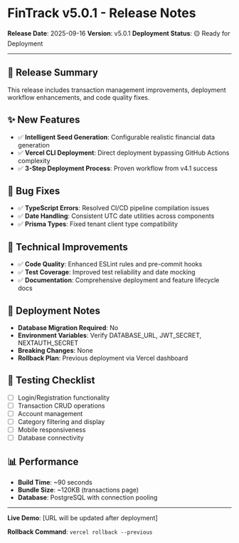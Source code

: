 # FinTrack v5.0.1 - Release Notes

**Release Date**: 2025-09-16
**Version**: v5.0.1
**Deployment Status**: 🟡 Ready for Deployment

---

## 🎯 **Release Summary**

This release includes transaction management improvements, deployment workflow enhancements, and code quality fixes.

## ✨ **New Features**

- ✅ **Intelligent Seed Generation**: Configurable realistic financial data generation
- ✅ **Vercel CLI Deployment**: Direct deployment bypassing GitHub Actions complexity
- ✅ **3-Step Deployment Process**: Proven workflow from v4.1 success

## 🐛 **Bug Fixes**

- ✅ **TypeScript Errors**: Resolved CI/CD pipeline compilation issues
- ✅ **Date Handling**: Consistent UTC date utilities across components
- ✅ **Prisma Types**: Fixed tenant client type compatibility

## 🔧 **Technical Improvements**

- ✅ **Code Quality**: Enhanced ESLint rules and pre-commit hooks
- ✅ **Test Coverage**: Improved test reliability and date mocking
- ✅ **Documentation**: Comprehensive deployment and feature lifecycle docs

## 🚀 **Deployment Notes**

- **Database Migration Required**: No
- **Environment Variables**: Verify DATABASE_URL, JWT_SECRET, NEXTAUTH_SECRET
- **Breaking Changes**: None
- **Rollback Plan**: Previous deployment via Vercel dashboard

## 🧪 **Testing Checklist**

- [ ] Login/Registration functionality
- [ ] Transaction CRUD operations
- [ ] Account management
- [ ] Category filtering and display
- [ ] Mobile responsiveness
- [ ] Database connectivity

## 📊 **Performance**

- **Build Time**: ~90 seconds
- **Bundle Size**: ~120KB (transactions page)
- **Database**: PostgreSQL with connection pooling

---

**Live Demo**: [URL will be updated after deployment]

**Rollback Command**: `vercel rollback --previous`
